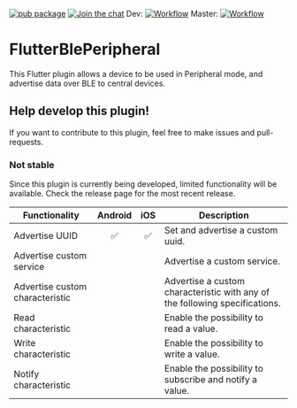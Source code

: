 
[![pub package](https://img.shields.io/pub/v/flutter_ble_peripheral?include_prereleases)](https://pub.dartlang.org/packages/flutter_ble_peripheral)
[![Join the chat](https://badges.gitter.im/Join%20Chat.svg)](https://gitter.im/flutter_ble_peripheral/community)
Dev: [![Workflow](https://github.com/juliansteenbakker/flutter_ble_peripheral/workflows/Build%20Flutter/badge.svg?branch=develop)](https://github.com/juliansteenbakker/flutter_ble_peripheral/actions)
Master: [![Workflow](https://github.com/juliansteenbakker/flutter_ble_peripheral/workflows/Build%20Flutter/badge.svg?branch=master)](https://github.com/juliansteenbakker/flutter_ble_peripheral/actions)


# FlutterBlePeripheral

This Flutter plugin allows a device to be used in Peripheral mode, and advertise data over BLE to central devices.

## Help develop this plugin!

If you want to contribute to this plugin, feel free to make issues and pull-requests.

### Not stable

Since this plugin is currently being developed, limited functionality will be available. Check the release page for the most recent release.

| Functionality        | Android           | iOS  | Description |
| -------------------- |:----------------:|:-----:| --------------|
| Advertise UUID     | :white_check_mark: | :white_check_mark:  | Set and advertise a custom uuid. |
| Advertise custom service    |  |   | Advertise a custom service. |
| Advertise custom characteristic   |  |   | Advertise a custom characteristic with any of the following specifications. |
| Read characteristic     |  |   | Enable the possibility to read a value. |
| Write characteristic     |  |   | Enable the possibility to write a value. |
| Notify characteristic    |  |   | Enable the possibility to subscribe and notify a value. |
